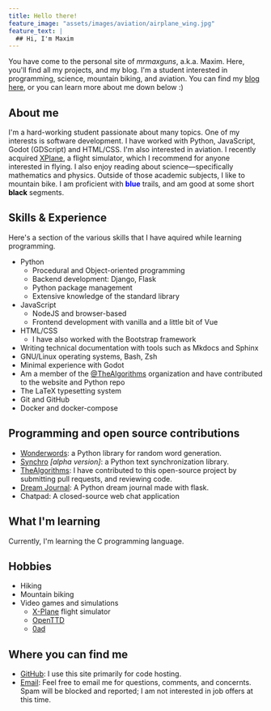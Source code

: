 ```yaml
---
title: Hello there!
feature_image: "assets/images/aviation/airplane_wing.jpg"
feature_text: |
  ## Hi, I'm Maxim
---
```


You have come to the personal site of *mrmaxguns*, a.k.a. Maxim. Here, you'll
find all my projects, and my blog. I'm a student interested in programming,
science, mountain biking, and aviation. You can find my [blog here](blog/), or
you can learn more about me down below :)

## About me

I'm a hard-working student passionate about many topics. One of my interests is
software development. I have worked with Python, JavaScript, Godot (GDScript)
and HTML/CSS. I'm also interested in aviation. I recently acquired
[XPlane](https://x-plane.com), a flight simulator, which I recommend for anyone
interested in flying. I also enjoy reading about science—specifically
mathematics and physics. Outside of those academic subjects, I like to mountain
bike. I am proficient with <span style="color:blue">**blue**</span> trails, and
am good at some short <span style="color:black">**black**</span> segments.

## Skills & Experience

Here's a section of the various skills that I have aquired while learning
programming.

- Python
  - Procedural and Object-oriented programming
  - Backend development: Django, Flask
  - Python package management
  - Extensive knowledge of the standard library
- JavaScript
  - NodeJS and browser-based
  - Frontend development with vanilla and a little bit of Vue
- HTML/CSS
  - I have also worked with the Bootstrap framework
- Writing technical documentation with tools such as Mkdocs and Sphinx
- GNU/Linux operating systems, Bash, Zsh
- Minimal experience with Godot
- Am a member of the [@TheAlgorithms](https://github.com/TheAlgorithms) organization
  and have contributed to the website and Python repo
- The LaTeX typesetting system
- Git and GitHub
- Docker and docker-compose

## Programming and open source contributions

- [Wonderwords](https://github.com/mrmaxguns/wonderwordsmodule): a Python
  library for random word generation.
- [Synchro](https://github.com/mrmaxguns/synchro) *[alpha version]*: a Python
  text synchronization library.
- [TheAlgorithms](https://github.com/TheAlgorithms): I have contributed to this
  open-source project by submitting pull requests, and reviewing code.
- [Dream Journal](https://github.com/mrmaxguns/dream-journal): A Python dream
  journal made with flask.
- Chatpad: A closed-source web chat application

## What I'm learning

Currently, I'm learning the C programming language.

## Hobbies

- Hiking
- Mountain biking
- Video games and simulations
  - [X-Plane](https://x-plane.com) flight simulator
  - [OpenTTD](https://www.openttd.org/)
  - [0ad](https://play0ad.com/)

## Where you can find me

- [GitHub](https://github.com/mrmaxguns): I use this site primarily for code
  hosting.
- [Email](mailto:mrmaxguns@gmail.com): Feel free to email me for questions,
  comments, and concernts. Spam will be blocked and reported; I am not
  interested in job offers at this time.
